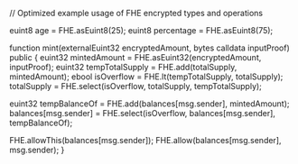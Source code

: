 // Optimized example usage of FHE encrypted types and operations

euint8 age = FHE.asEuint8(25);
euint8 percentage = FHE.asEuint8(75);

function mint(externalEuint32 encryptedAmount, bytes calldata inputProof) public {
  euint32 mintedAmount = FHE.asEuint32(encryptedAmount, inputProof);
  euint32 tempTotalSupply = FHE.add(totalSupply, mintedAmount);
  ebool isOverflow = FHE.lt(tempTotalSupply, totalSupply);
  totalSupply = FHE.select(isOverflow, totalSupply, tempTotalSupply);

  euint32 tempBalanceOf = FHE.add(balances[msg.sender], mintedAmount);
  balances[msg.sender] = FHE.select(isOverflow, balances[msg.sender], tempBalanceOf);

  FHE.allowThis(balances[msg.sender]);
  FHE.allow(balances[msg.sender], msg.sender);
}
